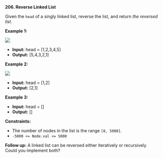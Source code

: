 
**206.  Reverse Linked List**


Given the  `head`  of a singly linked list, reverse the list, and return  _the reversed list_.

**Example 1:**

![](https://assets.leetcode.com/uploads/2021/02/19/rev1ex1.jpg)

 - **Input:** head = [1,2,3,4,5]
 -    **Output:** [5,4,3,2,1]

**Example 2:**

![](https://assets.leetcode.com/uploads/2021/02/19/rev1ex2.jpg)

 - **Input:** head = [1,2]
 -    **Output:** [2,1]

**Example 3:**

 - **Input:** head = []
 -    **Output:** []

**Constraints:**

-   The number of nodes in the list is the range  `[0, 5000]`.
-   `-5000 <= Node.val <= 5000`

**Follow up:**  A linked list can be reversed either iteratively or recursively. Could you implement both?
